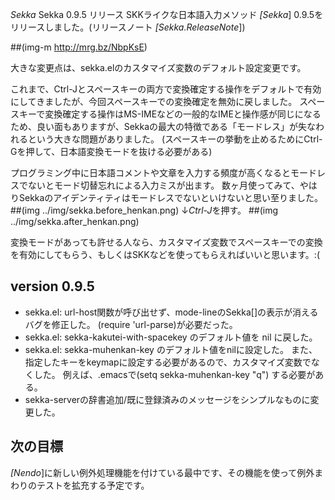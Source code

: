 *Sekka* Sekka 0.9.5 リリース
SKKライクな日本語入力メソッド *[Sekka*] 0.9.5をリリースしました。(リリースノート *[Sekka.ReleaseNote*])

 ##(img-m http://mrg.bz/NbpKsE)

大きな変更点は、sekka.elのカスタマイズ変数のデフォルト設定変更です。

これまで、Ctrl-Jとスペースキーの両方で変換確定する操作をデフォルトで有効にしてきましたが、今回スペースキーでの変換確定を無効に戻しました。
スペースキーで変換確定する操作はMS-IMEなどの一般的なIMEと操作感が同じになるため、良い面もありますが、Sekkaの最大の特徴である「モードレス」が失なわれるという大きな問題がありました。
(スペースキーの挙動を止めるためにCtrl-Gを押して、日本語変換モードを抜ける必要がある)

プログラミング中に日本語コメントや文章を入力する頻度が高くなるとモードレスでないとモード切替忘れによる入力ミスが出ます。
数ヶ月使ってみて、やはりSekkaのアイデンティティはモードレスでないといけないと思い至りました。
##(img ../img/sekka.before_henkan.png)
   ↓*Ctrl-J*を押す。
##(img ../img/sekka.after_henkan.png)

変換モードがあっても許せる人なら、カスタマイズ変数でスペースキーでの変換を有効にしてもらう、もしくはSKKなどを使ってもらえればいいと思います。:(

## version 0.9.5
- sekka.el: url-host関数が呼び出せず、mode-lineのSekka[]の表示が消えるバグを修正した。
  (require 'url-parse)が必要だった。
- sekka.el: sekka-kakutei-with-spacekey のデフォルト値を nil に戻した。
- sekka.el: sekka-muhenkan-key のデフォルト値をnilに設定した。
 また、指定したキーをkeymapに設定する必要があるので、カスタマイズ変数でなくした。
 例えば、.emacsで(setq sekka-muhenkan-key "q") する必要がある。
- sekka-serverの辞書追加/既に登録済みのメッセージをシンプルなものに変更した。

## 次の目標
*[Nendo*]に新しい例外処理機能を付けている最中です、その機能を使って例外まわりのテストを拡充する予定です。
